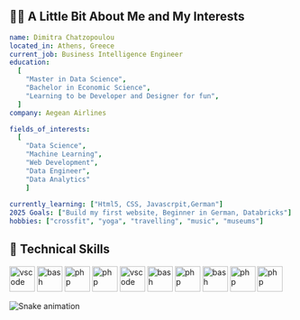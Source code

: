 ## 👩‍💻 A Little Bit About Me and My Interests
```yaml
name: Dimitra Chatzopoulou
located_in: Athens, Greece
current_job: Business Intelligence Engineer
education:
  [
    "Master in Data Science",
    "Bachelor in Economic Science",
    "Learning to be Developer and Designer for fun",
  ]
company: Aegean Airlines

fields_of_interests:
  [
    "Data Science",
    "Machine Learning",
    "Web Development",
    "Data Engineer",
    "Data Analytics" 
    ]
 
currently_learning: ["Html5, CSS, Javascrpit,German"]
2025 Goals: ["Build my first website, Beginner in German, Databricks"]
hobbies: ["crossfit", "yoga", "travelling", "music", "museums"]
```
## 🚀  Technical Skills

<p align="left">
<img src="https://cdn.jsdelivr.net/gh/devicons/devicon@latest/icons/python/python-original.svg" alt="vscode" width="45" height="45"/>
<img src="https://cdn.jsdelivr.net/gh/devicons/devicon@latest/icons/javascript/javascript-plain.svg" alt="bash" width="45" height="45"/>
<img src="https://cdn.jsdelivr.net/gh/devicons/devicon@latest/icons/html5/html5-original-wordmark.svg" alt="php" width="45" height="45"/>
<img src="https://cdn.jsdelivr.net/gh/devicons/devicon@latest/icons/css3/css3-original-wordmark.svg" alt="php" width="45" height="45"/>
<img src="https://cdn.jsdelivr.net/gh/devicons/devicon@latest/icons/jira/jira-original-wordmark.svg" alt="vscode" width="45" height="45"/>
<img src="https://cdn.jsdelivr.net/gh/devicons/devicon@latest/icons/confluence/confluence-original-wordmark.svg" alt="bash" width="45" height="45"/>
<img src="https://cdn.jsdelivr.net/gh/devicons/devicon@latest/icons/azuresqldatabase/azuresqldatabase-original.svg" alt="php" width="45" height="45"/>
<img src="https://cdn.jsdelivr.net/gh/devicons/devicon@latest/icons/stata/stata-original-wordmark.svg" alt="bash" width="45" height="45"/>
<img src="https://cdn.jsdelivr.net/gh/devicons/devicon@latest/icons/spss/spss-original.svg" alt="php" width="45" height="45"/>
<img src="https://cdn.jsdelivr.net/gh/devicons/devicon@latest/icons/latex/latex-original.svg" alt="php" width="45" height="45"/>
</p>

![Snake animation](https://github.com/dimitrachat/thepiyushmalhotra/blob/output/github-contribution-grid-snake.svg)          
